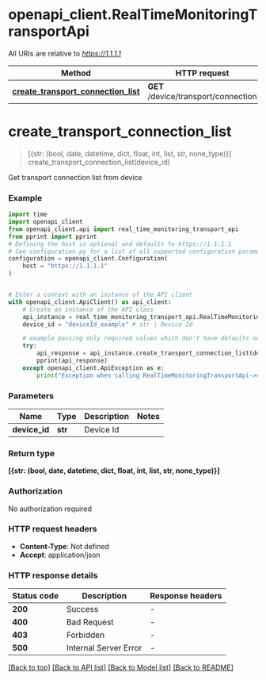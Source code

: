# openapi_client.RealTimeMonitoringTransportApi

All URIs are relative to *https://1.1.1.1*

Method | HTTP request | Description
------------- | ------------- | -------------
[**create_transport_connection_list**](RealTimeMonitoringTransportApi.md#create_transport_connection_list) | **GET** /device/transport/connection | 


# **create_transport_connection_list**
> [{str: (bool, date, datetime, dict, float, int, list, str, none_type)}] create_transport_connection_list(device_id)



Get transport connection list from device

### Example


```python
import time
import openapi_client
from openapi_client.api import real_time_monitoring_transport_api
from pprint import pprint
# Defining the host is optional and defaults to https://1.1.1.1
# See configuration.py for a list of all supported configuration parameters.
configuration = openapi_client.Configuration(
    host = "https://1.1.1.1"
)


# Enter a context with an instance of the API client
with openapi_client.ApiClient() as api_client:
    # Create an instance of the API class
    api_instance = real_time_monitoring_transport_api.RealTimeMonitoringTransportApi(api_client)
    device_id = "deviceId_example" # str | Device Id

    # example passing only required values which don't have defaults set
    try:
        api_response = api_instance.create_transport_connection_list(device_id)
        pprint(api_response)
    except openapi_client.ApiException as e:
        print("Exception when calling RealTimeMonitoringTransportApi->create_transport_connection_list: %s\n" % e)
```


### Parameters

Name | Type | Description  | Notes
------------- | ------------- | ------------- | -------------
 **device_id** | **str**| Device Id |

### Return type

**[{str: (bool, date, datetime, dict, float, int, list, str, none_type)}]**

### Authorization

No authorization required

### HTTP request headers

 - **Content-Type**: Not defined
 - **Accept**: application/json


### HTTP response details

| Status code | Description | Response headers |
|-------------|-------------|------------------|
**200** | Success |  -  |
**400** | Bad Request |  -  |
**403** | Forbidden |  -  |
**500** | Internal Server Error |  -  |

[[Back to top]](#) [[Back to API list]](../README.md#documentation-for-api-endpoints) [[Back to Model list]](../README.md#documentation-for-models) [[Back to README]](../README.md)

